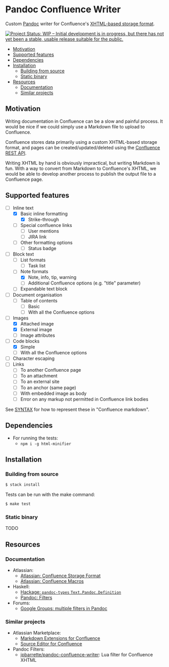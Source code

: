 <h1>Pandoc Confluence Writer</h1>

Custom [Pandoc](https://pandoc.org/) writer for Confluence's
[XHTML-based storage format](https://confluence.atlassian.com/doc/confluence-storage-format-790796544.html).

<a href="https://www.repostatus.org/#wip"><img src="https://www.repostatus.org/badges/latest/wip.svg" alt="Project Status: WIP – Initial development is in progress, but there has not yet been a stable, usable release suitable for the public." /></a>

<!-- NOTE: run doctoc on this document to generate contents page -->
<!-- START doctoc generated TOC please keep comment here to allow auto update -->
<!-- DON'T EDIT THIS SECTION, INSTEAD RE-RUN doctoc TO UPDATE -->

- [Motivation](#motivation)
- [Supported features](#supported-features)
- [Dependencies](#dependencies)
- [Installation](#installation)
  - [Building from source](#building-from-source)
  - [Static binary](#static-binary)
- [Resources](#resources)
  - [Documentation](#documentation)
  - [Similar projects](#similar-projects)

<!-- END doctoc generated TOC please keep comment here to allow auto update -->

## Motivation

Writing documentation in Confluence can be a slow and painful process. It would
be nice if we could simply use a Markdown file to upload to Confluence.

Confluence stores data primarily using a custom XHTML-based storage format, and
pages can be created/updated/deleted using the
[Confluence REST API](https://developer.atlassian.com/cloud/confluence/rest/v1/intro/#status-code).

Writing XHTML by hand is obviously impractical, but writing Markdown is fun.
With a way to convert from Markdown to Confluence's XHTML, we would be able to
develop another process to publish the output file to a Confluence page.

## Supported features

- [ ] Inline text
  - [x] Basic inline formatting
    - [x] Strike-through
  - [ ] Special confluence links
    - [ ] User mentions
    - [ ] JIRA link
  - [ ] Other formatting options
    - [ ] Status badge
- [ ] Block text
  - [ ] List formats
    - [ ] Task list
  - [ ] Note formats
    - [x] Note, info, tip, warning
    - [ ] Additional Confluence options (e.g. "title" parameter)
  - [ ] Expandable text block
- [ ] Document organisation
  - [ ] Table of contents
    - [ ] Basic
    - [ ] With all the Confluence options
- [ ] Images
  - [x] Attached image
  - [x] External image
  - [ ] Image attributes
- [ ] Code blocks
  - [x] Simple
  - [ ] With all the Confluence options
- [ ] Character escaping
- [ ] Links
  - [ ] To another Confluence page
  - [ ] To an attachment
  - [ ] To an external site
  - [ ] To an anchor (same page)
  - [ ] With embedded image as body
  - [ ] Error on any markup not permitted in Confluence link bodies

See [SYNTAX](./SYNTAX.md) for how to represent these in "Confluence markdown".

## Dependencies

- For running the tests:
  - `npm i -g html-minifier`

## Installation

### Building from source

```sh
$ stack install
```

Tests can be run with the make command:

```sh
$ make test
```

### Static binary

TODO

## Resources

### Documentation

- Atlassian:
  - [Atlassian: Confluence Storage Format](https://confluence.atlassian.com/doc/confluence-storage-format-790796544.html)
  - [Atlassian: Confluence Macros](https://confluence.atlassian.com/doc/macros-139387.html)
- Haskell:
  - [Hackage: `pandoc-types` `Text.Pandoc.Definition`](https://hackage.haskell.org/package/pandoc-types-1.22.2.1/docs/Text-Pandoc-Definition.html)
  - [Pandoc: Filters](https://pandoc.org/filters.html)
- Forums:
  - [Google Groups: multiple filters in Pandoc](https://groups.google.com/g/pandoc-discuss/c/vHjIOej7L0Q?pli=1)

### Similar projects

- Atlassian Marketplace:
  - [Markdown Extensions for Confluence](https://marketplace.atlassian.com/apps/1215703/markdown-extensions-for-confluence?hosting=server&tab=overview)
  - [Source Editor for Confluence](https://marketplace.atlassian.com/apps/1215664/source-editor-for-confluence?hosting=datacenter&tab=overview)
- Pandoc Filters:
  - [jpbarrette/pandoc-confluence-writer](https://github.com/jpbarrette/pandoc-confluence-writer):
    Lua filter for Confluence XHTML
